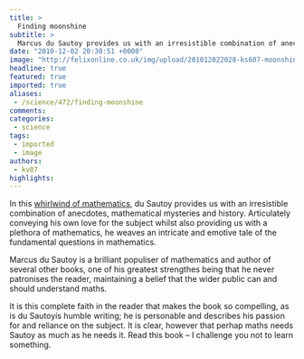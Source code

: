 ```yaml
---
title: >
  Finding moonshine
subtitle: >
  Marcus du Sautoy provides us with an irresistible combination of anecdotes, mathematical mysteries and history in this whirlwind
date: "2010-12-02 20:30:51 +0000"
image: "http://felixonline.co.uk/img/upload/201012022028-ks607-moonshin.jpg"
headline: true
featured: true
imported: true
aliases:
 - /science/472/finding-moonshine
comments:
categories:
 - science
tags:
 - imported
 - image
authors:
 - kv07
highlights:
---
```


In this [whirlwind of mathematics](http://www.amazon.co.uk/Finding-Moonshine-Mathematicians-Journey-Symmetry/dp/0007214618), du Sautoy provides us with an irresistible combination of anecdotes, mathematical mysteries and history. Articulately conveying his own love for the subject whilst also providing us with a plethora of mathematics, he weaves an intricate and emotive tale of the fundamental questions in mathematics.

Marcus du Sautoy is a brilliant populiser of mathematics and author of several other books, one of his greatest strengthes being that he never patronises the reader, maintaining a belief that the wider public can and should understand maths.

It is this complete faith in the reader that makes the book so compelling, as is du Sautoyís humble writing; he is personable and describes his passion for and reliance on the subject. It is clear, however that perhap maths needs Sautoy as much as he needs it. Read this book – I challenge you not to learn something.
